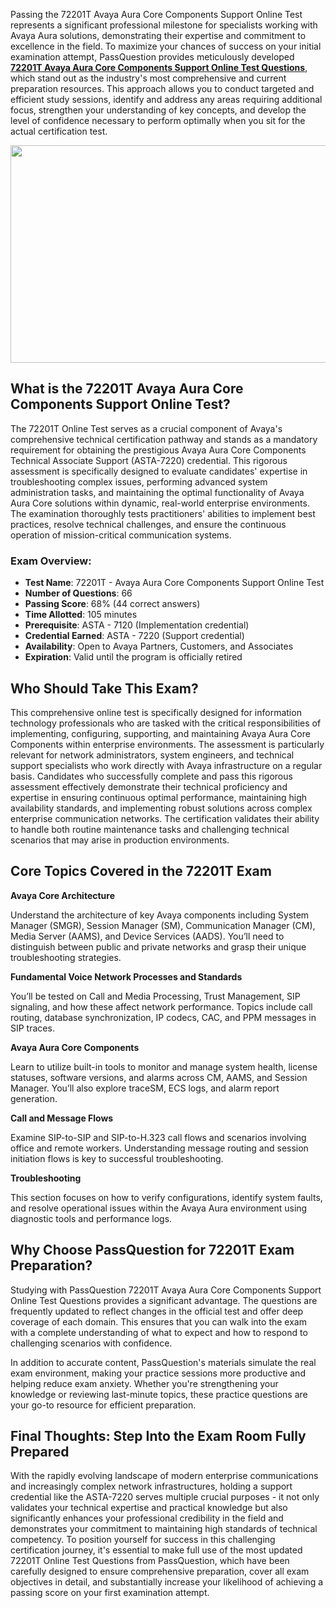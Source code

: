 <p>Passing the 72201T Avaya Aura Core Components Support Online Test represents a significant professional milestone for specialists working with Avaya Aura solutions, demonstrating their expertise and commitment to excellence in the field. To maximize your chances of success on your initial examination attempt, PassQuestion provides meticulously developed <strong><a href="https://www.passquestion.com/72201t.html">72201T Avaya Aura Core Components Support Online Test Questions</a></strong>, which stand out as the industry&#39;s most comprehensive and current preparation resources. This approach allows you to conduct targeted and efficient study sessions, identify and address any areas requiring additional focus, strengthen your understanding of key concepts, and develop the level of confidence necessary to perform optimally when you sit for the actual certification test.</p>

<p><img alt="" src="https://www.passquestion.com/uploads/pqcom/images/20250408/36247fe280e5678b01536aeb7f495378.jpg" style="height:348px; width:618px" /></p>

<h2><strong>What is the 72201T Avaya Aura Core Components Support Online Test?</strong></h2>

<p>The 72201T Online Test serves as a crucial component of Avaya&#39;s comprehensive technical certification pathway and stands as a mandatory requirement for obtaining the prestigious Avaya Aura Core Components Technical Associate Support (ASTA-7220) credential. This rigorous assessment is specifically designed to evaluate candidates&#39; expertise in troubleshooting complex issues, performing advanced system administration tasks, and maintaining the optimal functionality of Avaya Aura Core solutions within dynamic, real-world enterprise environments. The examination thoroughly tests practitioners&#39; abilities to implement best practices, resolve technical challenges, and ensure the continuous operation of mission-critical communication systems.</p>

<h3><strong>Exam Overview:</strong></h3>

<ul>
	<li><strong>Test Name</strong>: 72201T - Avaya Aura Core Components Support Online Test</li>
	<li><strong>Number of Questions</strong>: 66</li>
	<li><strong>Passing Score</strong>: 68% (44 correct answers)</li>
	<li><strong>Time Allotted</strong>: 105 minutes</li>
	<li><strong>Prerequisite</strong>: ASTA - 7120 (Implementation credential)</li>
	<li><strong>Credential Earned</strong>: ASTA - 7220 (Support credential)</li>
	<li><strong>Availability</strong>: Open to Avaya Partners, Customers, and Associates</li>
	<li><strong>Expiration</strong>: Valid until the program is officially retired</li>
</ul>

<h2><strong>Who Should Take This Exam?</strong></h2>

<p>This comprehensive online test is specifically designed for information technology professionals who are tasked with the critical responsibilities of implementing, configuring, supporting, and maintaining Avaya Aura Core Components within enterprise environments. The assessment is particularly relevant for network administrators, system engineers, and technical support specialists who work directly with Avaya infrastructure on a regular basis. Candidates who successfully complete and pass this rigorous assessment effectively demonstrate their technical proficiency and expertise in ensuring continuous optimal performance, maintaining high availability standards, and implementing robust solutions across complex enterprise communication networks. The certification validates their ability to handle both routine maintenance tasks and challenging technical scenarios that may arise in production environments.</p>

<h2><strong>Core Topics Covered in the 72201T Exam</strong></h2>

<p><strong>Avaya Core Architecture</strong></p>

<p>Understand the architecture of key Avaya components including System Manager (SMGR), Session Manager (SM), Communication Manager (CM), Media Server (AAMS), and Device Services (AADS). You&rsquo;ll need to distinguish between public and private networks and grasp their unique troubleshooting strategies.</p>

<p><strong>Fundamental Voice Network Processes and Standards</strong></p>

<p>You&rsquo;ll be tested on Call and Media Processing, Trust Management, SIP signaling, and how these affect network performance. Topics include call routing, database synchronization, IP codecs, CAC, and PPM messages in SIP traces.</p>

<p><strong>Avaya Aura Core Components</strong></p>

<p>Learn to utilize built-in tools to monitor and manage system health, license statuses, software versions, and alarms across CM, AAMS, and Session Manager. You&rsquo;ll also explore traceSM, ECS logs, and alarm report generation.</p>

<p><strong>Call and Message Flows</strong></p>

<p>Examine SIP-to-SIP and SIP-to-H.323 call flows and scenarios involving office and remote workers. Understanding message routing and session initiation flows is key to successful troubleshooting.</p>

<p><strong>Troubleshooting</strong></p>

<p>This section focuses on how to verify configurations, identify system faults, and resolve operational issues within the Avaya Aura environment using diagnostic tools and performance logs.</p>

<h2><strong>Why Choose PassQuestion for 72201T Exam Preparation?</strong></h2>

<p>Studying with PassQuestion&nbsp;72201T Avaya Aura Core Components Support Online Test Questions provides a significant advantage. The questions are frequently updated to reflect changes in the official test and offer deep coverage of each domain. This ensures that you can walk into the exam with a complete understanding of what to expect and how to respond to challenging scenarios with confidence.</p>

<p>In addition to accurate content, PassQuestion&#39;s materials simulate the real exam environment, making your practice sessions more productive and helping reduce exam anxiety. Whether you&#39;re strengthening your knowledge or reviewing last-minute topics, these practice questions are your go-to resource for efficient preparation.</p>

<h2><strong>Final Thoughts: Step Into the Exam Room Fully Prepared</strong></h2>

<p>With the rapidly evolving landscape of modern enterprise communications and increasingly complex network infrastructures, holding a support credential like the ASTA-7220 serves multiple crucial purposes - it not only validates your technical expertise and practical knowledge but also significantly enhances your professional credibility in the field and demonstrates your commitment to maintaining high standards of technical competency. To position yourself for success in this challenging certification journey, it&#39;s essential to make full use of the most updated 72201T Online Test Questions from PassQuestion, which have been carefully designed to ensure comprehensive preparation, cover all exam objectives in detail, and substantially increase your likelihood of achieving a passing score on your first examination attempt.</p>

<p><!-- notionvc: a3ac5d89-6ac0-48c2-bf24-ac86c771e58d --></p>
